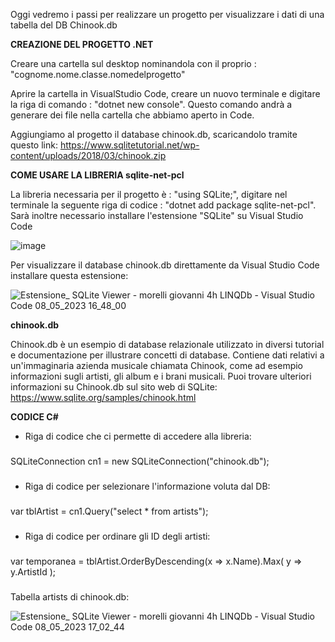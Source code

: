 Oggi vedremo i passi per realizzare un progetto per visualizzare i dati di una tabella del DB Chinook.db


<b>CREAZIONE DEL PROGETTO .NET</b>

Creare una cartella sul desktop nominandola con il proprio : "cognome.nome.classe.nomedelprogetto"

Aprire la cartella in VisualStudio Code, creare un nuovo terminale e digitare la riga di comando : "dotnet new console". Questo comando andrà a generare dei file nella cartella che abbiamo aperto in Code.

Aggiungiamo al progetto il database chinook.db, scaricandolo tramite questo link: https://www.sqlitetutorial.net/wp-content/uploads/2018/03/chinook.zip


<b> COME USARE LA LIBRERIA sqlite-net-pcl </b>

La libreria necessaria per il progetto è : "using SQLite;",
digitare nel terminale la seguente riga di codice : "dotnet add package sqlite-net-pcl".
Sarà inoltre necessario installare l'estensione "SQLite" su Visual Studio Code

![image](https://user-images.githubusercontent.com/116790906/236854179-2b91937a-768c-4885-a5b5-b88a8a735c70.png)

Per visualizzare il database chinook.db direttamente da Visual Studio Code installare questa estensione:

![Estensione_ SQLite Viewer - morelli giovanni 4h LINQDb - Visual Studio Code 08_05_2023 16_48_00](https://user-images.githubusercontent.com/116790906/236856234-e3f78219-ad4e-4f8d-a148-d0ac2b25cb8c.png)


<b>chinook.db</b>

Chinook.db è un esempio di database relazionale utilizzato in diversi tutorial e documentazione per illustrare concetti di database. Contiene dati relativi a un'immaginaria azienda musicale chiamata Chinook, come ad esempio informazioni sugli artisti, gli album e i brani musicali. Puoi trovare ulteriori informazioni su Chinook.db sul sito web di SQLite: https://www.sqlite.org/samples/chinook.html

<b>CODICE C# </b>


- Riga di codice che ci permette di accedere alla libreria:

###
SQLiteConnection cn1 = new SQLiteConnection("chinook.db");
###

- Riga di codice per selezionare l'informazione voluta dal DB:

###
var tblArtist = cn1.Query<Artist>("select * from artists");
###

- Riga di codice per ordinare gli ID degli artisti:

###
var temporanea = tblArtist.OrderByDescending(x => x.Name).Max( y => y.ArtistId );
###

Tabella artists di chinook.db:

![Estensione_ SQLite Viewer - morelli giovanni 4h LINQDb - Visual Studio Code 08_05_2023 17_02_44](https://user-images.githubusercontent.com/116790906/236859668-b0325bb7-24ef-4384-b290-5b519256cbf4.png)
